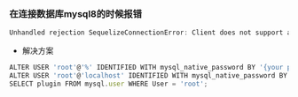 ### 在连接数据库mysql8的时候报错
```javascript
Unhandled rejection SequelizeConnectionError: Client does not support authentication protocol requested by server; consider upgrading MySQL client
```
+ 解决方案
```javascript
ALTER USER 'root'@'%' IDENTIFIED WITH mysql_native_password BY '{your password}';
ALTER USER 'root'@'localhost' IDENTIFIED WITH mysql_native_password BY '{your password}';
SELECT plugin FROM mysql.user WHERE User = 'root';
```

